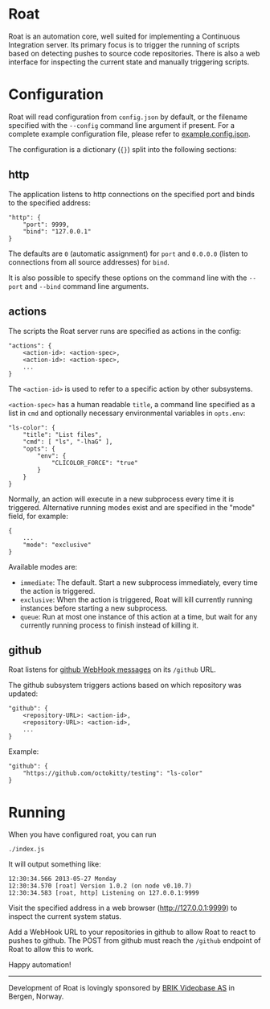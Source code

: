 Roat
====
Roat is an automation core, well suited for implementing a Continuous
Integration server. Its primary focus is to trigger the running of scripts
based on detecting pushes to source code repositories. There is also a web
interface for inspecting the current state and manually triggering scripts.

Configuration
=============
Roat will read configuration from `config.json` by default, or the filename
specified with the `--config` command line argument if present. For a complete
example configuration file, please refer to
[example.config.json](example.config.json).

The configuration is a dictionary (`{}`) split into the following sections:

http
----
The application listens to http connections on the specified port and binds to
the specified address:

    "http": {
        "port": 9999,
        "bind": "127.0.0.1"
    }

The defaults are `0` (automatic assignment) for `port` and `0.0.0.0` (listen
to connections from all source addresses) for `bind`.

It is also possible to specify these options on the command line with the
`--port` and `--bind` command line arguments.

actions
-------
The scripts the Roat server runs are specified as actions in the config:

    "actions": {
        <action-id>: <action-spec>,
        <action-id>: <action-spec>,
        ...
    }

The `<action-id>` is used to refer to a specific action by other subsystems.

`<action-spec>` has a human readable `title`, a command line specified as a
list in `cmd` and optionally necessary environmental variables in `opts.env`:

    "ls-color": {
        "title": "List files",
        "cmd": [ "ls", "-lhaG" ],
        "opts": {
            "env": {
                "CLICOLOR_FORCE": "true"
            }
        }
    }

Normally, an action will execute in a new subprocess every time it is
triggered. Alternative running modes exist and are specified in the "mode"
field, for example:

    {
        ...
        "mode": "exclusive"
    }

Available modes are:

 * `immediate`: The default. Start a new subprocess immediately, every time
    the action is triggered.
 * `exclusive`: When the action is triggered, Roat will kill currently running
    instances before starting a new subprocess.
 * `queue`: Run at most one instance of this action at a time, but wait for
    any currently running process to finish instead of killing it.

github
------
Roat listens for [github WebHook messages][1] on its `/github` URL.

[1]: https://help.github.com/articles/post-receive-hooks

The github subsystem triggers actions based on which repository was updated:

    "github": {
        <repository-URL>: <action-id>,
        <repository-URL>: <action-id>,
        ...
    }

Example:

    "github": {
        "https://github.com/octokitty/testing": "ls-color"
    }

Running
=======
When you have configured roat, you can run

    ./index.js

It will output something like:

    12:30:34.566 2013-05-27 Monday
    12:30:34.570 [roat] Version 1.0.2 (on node v0.10.7)
    12:30:34.583 [roat, http] Listening on 127.0.0.1:9999

Visit the specified address in a web browser (http://127.0.0.1:9999) to
inspect the current system status.

Add a WebHook URL to your repositories in github to allow Roat to react to
pushes to github. The POST from github must reach the `/github` endpoint of
Roat to allow this to work.

Happy automation!

----

Development of Roat is lovingly sponsored by 
[BRIK Videobase AS](http://www.github.com/brikteknologier) in Bergen, Norway.
